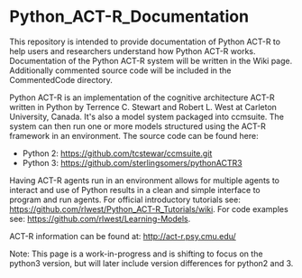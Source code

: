 # Python_ACT-R_Documentation

This repository is intended to provide documentation of Python ACT-R to help users and researchers understand how Python ACT-R works. Documentation of the Python ACT-R system will be written in the Wiki page. Additionally commented source code will be included in the CommentedCode directory.

Python ACT-R is an implementation of the cognitive architecture ACT-R written in Python by Terrence C. Stewart and Robert L. West at Carleton University, Canada. It's also a model system packaged into ccmsuite. The system can then run one or more models structured using the ACT-R framework in an environment. The source code can be found here: 

* Python 2: https://github.com/tcstewar/ccmsuite.git
* Python 3: https://github.com/sterlingsomers/pythonACTR3

Having ACT-R agents run in an environment allows for multiple agents to interact and use of Python results in a clean and simple interface to program and run agents. For official introductory tutorials see: https://github.com/rlwest/Python_ACT-R_Tutorials/wiki. For code examples see: https://github.com/rlwest/Learning-Models.

ACT-R information can be found at: http://act-r.psy.cmu.edu/


Note:
This page is a work-in-progress and is shifting to focus on the python3 version, but will later include version differences for python2 and 3.
